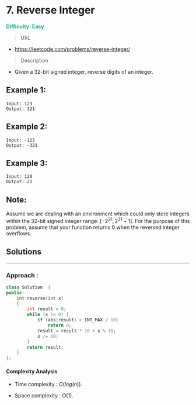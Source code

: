 # 7. Reverse Integer
**<font color=#00B086>Difficulty: Easy</font>**
> URL
* https://leetcode.com/problems/reverse-integer/
> Description

* Given a 32-bit signed integer, reverse digits of an integer.

## Example 1:
```
Input: 123
Output: 321
```
## Example 2:
```
Input: -123
Output: -321
```
## Example 3:
```
Input: 120
Output: 21
```
## Note:
Assume we are dealing with an environment which could only store integers within the 32-bit signed integer range: $[−2^{31},  2^{31} − 1]$.
For the purpose of this problem, assume that your function returns 0 when the reversed integer overflows.

## Solutions
---
### Approach :
```cpp
class Solution  {
public:
    int reverse(int x)
    {
        int result = 0;
        while (x != 0) {
            if (abs(result) > INT_MAX / 10)
                return 0;
            result = result * 10 + x % 10;
            x /= 10;
        }
        return result;
    }
};
```
#### Complexity Analysis


* Time complexity : $O(log(n))$.

* Space complexity : $O(1)$.